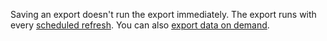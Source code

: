 Saving an export doesn't run the export immediately. The export runs with every [scheduled refresh](../system.md#schedule-tab). You can also [export data on demand](../export-destinations.md#run-exports-on-demand).